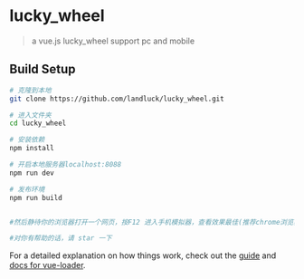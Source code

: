 # lucky_wheel

>  a vue.js lucky_wheel support pc and mobile

## Build Setup

``` bash
# 克隆到本地
git clone https://github.com/landluck/lucky_wheel.git

# 进入文件夹
cd lucky_wheel

# 安装依赖
npm install

# 开启本地服务器localhost:8088
npm run dev

# 发布环境
npm run build


#然后静待你的浏览器打开一个网页，按F12 进入手机模拟器，查看效果最佳(推荐chrome浏览器，前端开发者的必备)

#对你有帮助的话，请 star 一下
```

For a detailed explanation on how things work, check out the [guide](http://vuejs-templates.github.io/webpack/) and [docs for vue-loader](http://vuejs.github.io/vue-loader).







